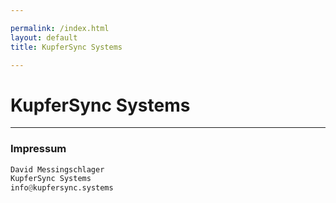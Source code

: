 ```yaml
---

permalink: /index.html
layout: default
title: KupferSync Systems

---
```




# KupferSync Systems  

---  

### Impressum  

```python
David Messingschlager  
KupferSync Systems  
info@kupfersync.systems  
```
